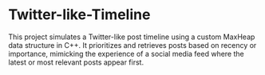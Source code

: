 # Twitter-like-Timeline
This project simulates a Twitter-like post timeline using a custom MaxHeap data structure in C++. It prioritizes and retrieves posts based on recency or importance, mimicking the experience of a social media feed where the latest or most relevant posts appear first.
